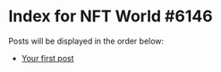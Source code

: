 # Index for NFT World #6146
Posts will be displayed in the order below:

- [Your first post](./001-first.md)

